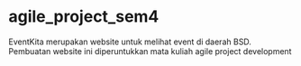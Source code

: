 # agile_project_sem4
EventKita merupakan website untuk melihat event di daerah BSD. Pembuatan website ini diperuntukkan mata kuliah agile project development
